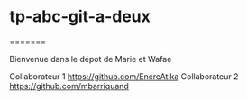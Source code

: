 # tp-abc-git-a-deux

=======

Bienvenue dans le dépot de Marie et Wafae

Collaborateur 1 https://github.com/EncreAtika
Collaborateur 2 https://github.com/mbarriquand
